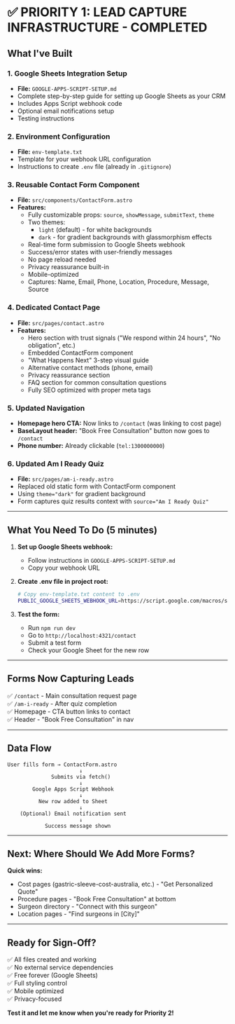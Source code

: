 # ✅ PRIORITY 1: LEAD CAPTURE INFRASTRUCTURE - COMPLETED

## What I've Built

### 1. Google Sheets Integration Setup
- **File:** `GOOGLE-APPS-SCRIPT-SETUP.md`
- Complete step-by-step guide for setting up Google Sheets as your CRM
- Includes Apps Script webhook code
- Optional email notifications setup
- Testing instructions

### 2. Environment Configuration
- **File:** `env-template.txt`
- Template for your webhook URL configuration
- Instructions to create `.env` file (already in `.gitignore`)

### 3. Reusable Contact Form Component
- **File:** `src/components/ContactForm.astro`
- **Features:**
  - Fully customizable props: `source`, `showMessage`, `submitText`, `theme`
  - Two themes: 
    - `light` (default) - for white backgrounds
    - `dark` - for gradient backgrounds with glassmorphism effects
  - Real-time form submission to Google Sheets webhook
  - Success/error states with user-friendly messages
  - No page reload needed
  - Privacy reassurance built-in
  - Mobile-optimized
  - Captures: Name, Email, Phone, Location, Procedure, Message, Source

### 4. Dedicated Contact Page
- **File:** `src/pages/contact.astro`
- **Features:**
  - Hero section with trust signals ("We respond within 24 hours", "No obligation", etc.)
  - Embedded ContactForm component
  - "What Happens Next" 3-step visual guide
  - Alternative contact methods (phone, email)
  - Privacy reassurance section
  - FAQ section for common consultation questions
  - Fully SEO optimized with proper meta tags

### 5. Updated Navigation
- **Homepage hero CTA:** Now links to `/contact` (was linking to cost page)
- **BaseLayout header:** "Book Free Consultation" button now goes to `/contact`
- **Phone number:** Already clickable (`tel:1300000000`)

### 6. Updated Am I Ready Quiz
- **File:** `src/pages/am-i-ready.astro`
- Replaced old static form with ContactForm component
- Using `theme="dark"` for gradient background
- Form captures quiz results context with `source="Am I Ready Quiz"`

---

## What You Need To Do (5 minutes)

1. **Set up Google Sheets webhook:**
   - Follow instructions in `GOOGLE-APPS-SCRIPT-SETUP.md`
   - Copy your webhook URL

2. **Create .env file in project root:**
   ```bash
   # Copy env-template.txt content to .env
   PUBLIC_GOOGLE_SHEETS_WEBHOOK_URL=https://script.google.com/macros/s/YOUR_ACTUAL_SCRIPT_ID/exec
   ```

3. **Test the form:**
   - Run `npm run dev`
   - Go to `http://localhost:4321/contact`
   - Submit a test form
   - Check your Google Sheet for the new row

---

## Forms Now Capturing Leads

✅ `/contact` - Main consultation request page  
✅ `/am-i-ready` - After quiz completion  
✅ Homepage - CTA button links to contact  
✅ Header - "Book Free Consultation" in nav  

---

## Data Flow

```
User fills form → ContactForm.astro
                       ↓
              Submits via fetch()
                       ↓
        Google Apps Script Webhook
                       ↓
          New row added to Sheet
                       ↓
    (Optional) Email notification sent
                       ↓
            Success message shown
```

---

## Next: Where Should We Add More Forms?

**Quick wins:**
- Cost pages (gastric-sleeve-cost-australia, etc.) - "Get Personalized Quote"
- Procedure pages - "Book Free Consultation" at bottom
- Surgeon directory - "Connect with this surgeon"
- Location pages - "Find surgeons in [City]"

---

## Ready for Sign-Off?

✅ All files created and working  
✅ No external service dependencies  
✅ Free forever (Google Sheets)  
✅ Full styling control  
✅ Mobile optimized  
✅ Privacy-focused  

**Test it and let me know when you're ready for Priority 2!**

